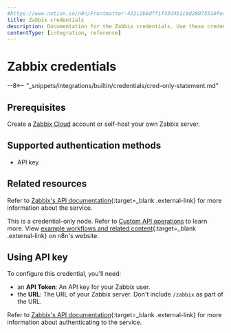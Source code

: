 ```yaml
---
#https://www.notion.so/n8n/Frontmatter-432c2b8dff1f43d4b1c8d20075510fe4
title: Zabbix credentials
description: Documentation for the Zabbix credentials. Use these credentials to authenticate Zabbix in n8n, a workflow automation platform.
contentType: [integration, reference]
---
```


# Zabbix credentials

--8<-- "_snippets/integrations/builtin/credentials/cred-only-statement.md"

<!-- If this credential has numerous prerequisites, include the Prerequisites section below and remove the account reference in the in the Using_Auth method_ section.
If a single prereq. like having an account, delete the Prerequisites section here and just update the intro statement in the Using _Auth method_ section -->
## Prerequisites

Create a [Zabbix Cloud](https://www.zabbix.com/) account or self-host your own Zabbix server.

## Supported authentication methods

* API key

## Related resources

Refer to [Zabbix's API documentation](https://www.zabbix.com/documentation/current/en/manual/api){:target=_blank .external-link} for more information about the service.

This is a credential-only node. Refer to [Custom API operations](/integrations/custom-operations/) to learn more. View [example workflows and related content](https://n8n.io/integrations/zabbix/){:target=_blank .external-link} on n8n's website.


## Using API key

To configure this credential, you'll need:

- an **API Token**: An API key for your Zabbix user.
- the **URL**: The URL of your Zabbix server. Don't include `/zabbix` as part of the URL.

Refer to [Zabbix's API documentation](https://www.zabbix.com/documentation/current/en/manual/api#authentication){:target=_blank .external-link} for more information about authenticating to the service.
